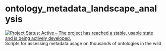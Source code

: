 # ontology_metadata_landscape_analysis 
[![Project Status: Active – The project has reached a stable, usable state and is being actively developed.](https://www.repostatus.org/badges/latest/active.svg)](https://www.repostatus.org/#active)
Scripts for assessing metadata usage on thousands of ontologies in the wild
